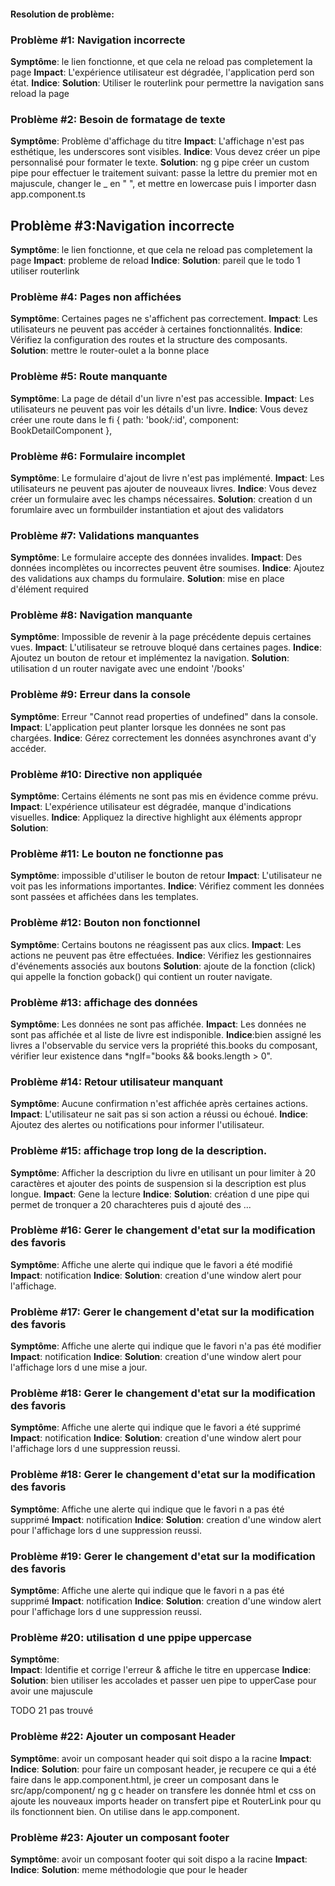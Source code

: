 #### Resolution de problème:

### Problème #1: Navigation incorrecte
**Symptôme**: le lien fonctionne, et que cela ne reload pas completement la page
**Impact**: L'expérience utilisateur est dégradée, l'application perd son état.
**Indice**: 
**Solution**: Utiliser le routerlink pour permettre  la navigation sans reload la page
 
### Problème #2: Besoin de formatage de texte
**Symptôme**: Problème d'affichage du titre
**Impact**: L'affichage n'est pas esthétique, les underscores sont visibles.
**Indice**: Vous devez créer un pipe personnalisé pour formater le texte.
**Solution**: ng g pipe  créer un custom pipe pour effectuer le traitement suivant: passe la lettre du premier mot en majuscule, changer le _ en " ", et mettre en lowercase puis l importer dasn app.component.ts

## Problème #3:Navigation incorrecte
**Symptôme**: le lien fonctionne, et que cela ne reload pas completement la page
**Impact**: probleme de reload
**Indice**: 
**Solution**: pareil que le todo 1 utiliser routerlink

### Problème #4: Pages non affichées
**Symptôme**: Certaines pages ne s'affichent pas correctement.
**Impact**: Les utilisateurs ne peuvent pas accéder à certaines fonctionnalités.
**Indice**: Vérifiez la configuration des routes et la structure des composants.
**Solution**:  mettre le router-oulet a la bonne place 

### Problème #5: Route manquante
**Symptôme**: La page de détail d'un livre n'est pas accessible.
**Impact**: Les utilisateurs ne peuvent pas voir les détails d'un livre.
**Indice**: Vous devez créer une route dans le fi
{ path: 'book/:id', component: BookDetailComponent },

### Problème #6: Formulaire incomplet
**Symptôme**: Le formulaire d'ajout de livre n'est pas implémenté.
**Impact**: Les utilisateurs ne peuvent pas ajouter de nouveaux livres.
**Indice**: Vous devez créer un formulaire avec les champs nécessaires.
**Solution**: creation d un forumlaire avec un formbuilder instantiation et ajout des validators 

### Problème #7: Validations manquantes
**Symptôme**: Le formulaire accepte des données invalides.
**Impact**: Des données incomplètes ou incorrectes peuvent être soumises.
**Indice**: Ajoutez des validations aux champs du formulaire.
**Solution**: mise en place d'élément required

### Problème #8: Navigation manquante
**Symptôme**: Impossible de revenir à la page précédente depuis certaines vues.
**Impact**: L'utilisateur se retrouve bloqué dans certaines pages.
**Indice**: Ajoutez un bouton de retour et implémentez la navigation.
**Solution**: utilisation d un router navigate avec une endoint '/books'

### Problème #9: Erreur dans la console
**Symptôme**: Erreur "Cannot read properties of undefined" dans la console.
**Impact**: L'application peut planter lorsque les données ne sont pas chargées.
**Indice**: Gérez correctement les données asynchrones avant d'y accéder.

### Problème #10: Directive non appliquée
**Symptôme**: Certains éléments ne sont pas mis en évidence comme prévu.
**Impact**: L'expérience utilisateur est dégradée, manque d'indications visuelles.
**Indice**: Appliquez la directive highlight aux éléments appropr
**Solution**:

### Problème #11: Le bouton ne fonctionne pas
**Symptôme**: impossible d'utiliser le bouton de retour
**Impact**: L'utilisateur ne voit pas les informations importantes.
**Indice**: Vérifiez comment les données sont passées et affichées dans les templates.

### Problème #12: Bouton non fonctionnel
**Symptôme**: Certains boutons ne réagissent pas aux clics.
**Impact**: Les actions ne peuvent pas être effectuées.
**Indice**: Vérifiez les gestionnaires d'événements associés aux boutons
**Solution**: ajoute de la fonction (click) qui appelle la fonction goback() qui contient un router navigate.

### Problème #13: affichage des données
**Symptôme**: Les données ne sont pas affichée.
**Impact**: Les données ne sont pas affichée et al liste de livre est indisponible.
**Indice**:bien assigné les livres a l'observable du service vers la propriété this.books du composant, vérifier leur existence dans *ngIf="books && books.length > 0".

### Problème #14: Retour utilisateur manquant
**Symptôme**: Aucune confirmation n'est affichée après certaines actions.
**Impact**: L'utilisateur ne sait pas si son action a réussi ou échoué.
**Indice**: Ajoutez des alertes ou notifications pour informer l'utilisateur.

### Problème #15: affichage trop long de la description.
**Symptôme**:  Afficher la description du livre en utilisant un pour limiter à 20 caractères et ajouter des points de suspension si la description est plus longue.
**Impact**: Gene la lecture
**Indice**: 
**Solution**: création d une pipe qui permet de tronquer a 20 charachteres puis d ajouté des ... 

### Problème #16: Gerer le changement d'etat sur la modification des favoris
**Symptôme**: Affiche une alerte qui indique que le favori a été modifié
**Impact**: notification
**Indice**:
**Solution**: creation d'une window alert pour l'affichage.


### Problème #17: Gerer le changement d'etat sur la modification des favoris
**Symptôme**: Affiche une alerte qui indique que le favori n'a pas été modifier 
**Impact**: notification
**Indice**:
**Solution**: creation d'une window alert pour l'affichage lors d une mise a jour.

### Problème #18: Gerer le changement d'etat sur la modification des favoris
**Symptôme**: Affiche une alerte qui indique que le favori a été supprimé
**Impact**: notification
**Indice**:
**Solution**: creation d'une window alert pour l'affichage lors d une suppression reussi.

### Problème #18: Gerer le changement d'etat sur la modification des favoris
**Symptôme**: Affiche une alerte qui indique que le favori n a pas été supprimé
**Impact**: notification
**Indice**:
**Solution**: creation d'une window alert pour l'affichage lors d une suppression reussi.


### Problème #19: Gerer le changement d'etat sur la modification des favoris
**Symptôme**: Affiche une alerte qui indique que le favori n a pas été supprimé
**Impact**: notification
**Indice**:
**Solution**: creation d'une window alert pour l'affichage lors d une suppression reussi.

### Problème #20: utilisation d une ppipe uppercase  
**Symptôme**:  
**Impact**: Identifie et corrige l'erreur & affiche le titre en uppercase
**Indice**:
**Solution**: bien utiliser les accolades et passer uen pipe to upperCase pour avoir une majuscule


TODO 21
pas trouvé

### Problème #22: Ajouter un composant Header 
**Symptôme**: avoir un composant header qui soit dispo a la racine 
**Impact**: 
**Indice**:
**Solution**: pour faire un composant header, je recupere ce qui a été faire dans le app.component.html, je creer un composant dans le src/app/component/ ng g c header on transfere les donnée html et css on ajoute les nouveaux imports header on transfert pipe et RouterLink pour qu ils fonctionnent bien. On utilise <app-header> dans le app.component.


### Problème #23: Ajouter un composant footer
**Symptôme**: avoir un composant footer qui soit dispo a la racine 
**Impact**: 
**Indice**:
**Solution**: meme méthodologie que pour le header

